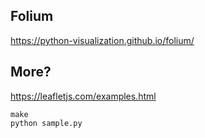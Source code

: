 ## Folium

https://python-visualization.github.io/folium/

## More?

https://leafletjs.com/examples.html


```
make
python sample.py
```